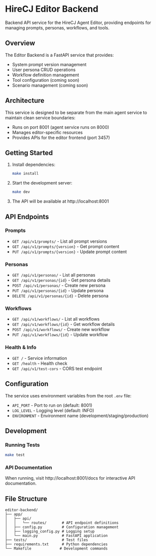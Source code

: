 # HireCJ Editor Backend

Backend API service for the HireCJ Agent Editor, providing endpoints for managing prompts, personas, workflows, and tools.

## Overview

The Editor Backend is a FastAPI service that provides:
- System prompt version management
- User persona CRUD operations
- Workflow definition management
- Tool configuration (coming soon)
- Scenario management (coming soon)

## Architecture

This service is designed to be separate from the main agent service to maintain clean service boundaries:
- Runs on port 8001 (agent service runs on 8000)
- Manages editor-specific resources
- Provides APIs for the editor frontend (port 3457)

## Getting Started

1. Install dependencies:
   ```bash
   make install
   ```

2. Start the development server:
   ```bash
   make dev
   ```

3. The API will be available at http://localhost:8001

## API Endpoints

### Prompts
- `GET /api/v1/prompts/` - List all prompt versions
- `GET /api/v1/prompts/{version}` - Get prompt content
- `PUT /api/v1/prompts/{version}` - Update prompt content

### Personas
- `GET /api/v1/personas/` - List all personas
- `GET /api/v1/personas/{id}` - Get persona details
- `POST /api/v1/personas/` - Create new persona
- `PUT /api/v1/personas/{id}` - Update persona
- `DELETE /api/v1/personas/{id}` - Delete persona

### Workflows
- `GET /api/v1/workflows/` - List all workflows
- `GET /api/v1/workflows/{id}` - Get workflow details
- `POST /api/v1/workflows/` - Create new workflow
- `PUT /api/v1/workflows/{id}` - Update workflow

### Health & Info
- `GET /` - Service information
- `GET /health` - Health check
- `GET /api/v1/test-cors` - CORS test endpoint

## Configuration

The service uses environment variables from the root `.env` file:
- `API_PORT` - Port to run on (default: 8001)
- `LOG_LEVEL` - Logging level (default: INFO)
- `ENVIRONMENT` - Environment name (development/staging/production)

## Development

### Running Tests
```bash
make test
```

### API Documentation
When running, visit http://localhost:8001/docs for interactive API documentation.

## File Structure

```
editor-backend/
├── app/
│   ├── api/
│   │   └── routes/       # API endpoint definitions
│   ├── config.py         # Configuration management
│   ├── logging_config.py # Logging setup
│   └── main.py           # FastAPI application
├── tests/                # Test files
├── requirements.txt      # Python dependencies
└── Makefile             # Development commands
```
